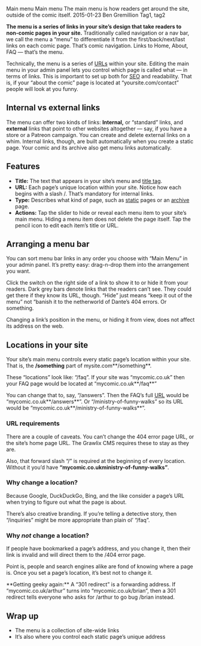 Main menu
Main menu
The main menu is how readers get around the site, outside of the comic itself.
2015-01-23
Ben Gremillion
Tag1, tag2

**The menu is a series of links in your site’s design that take readers to non-comic pages in your site.** Traditionally called navigation or a nav bar, we call the menu a “menu” to differentiate it from the first/back/next/last links on each comic page. That’s comic navigation. Links to Home, About, FAQ — that’s the menu.

Technically, the menu is a series of [URLs](./url) within your site. Editing the main menu in your admin panel lets you control which page is called what — in terms of links. This is important to set up both for [SEO](./seo) and readability. That is, if your “about the comic” page is located at “yoursite.com/contact” people will look at you funny.

## Internal vs external links

The menu can offer two kinds of links: **Internal,** or “standard” links, and **external** links that point to other websites altogether — say, if you have a store or a Patreon campaign. You can create and delete external links on a whim. Internal links, though, are built automatically when you create a static page. Your comic and its archive also get menu links automatically.

## Features

- **Title:** The text that appears in your site’s menu and [title tag](./seo).
- **URL:** Each page’s unique location within your site. Notice how each begins with a slash /. That’s mandatory for internal links.
- **Type:** Describes what kind of page, such as [static](./static-pages) pages or an [archive](./archives) page.
- **Actions:** Tap the slider to hide or reveal each menu item to your site’s main menu. Hiding a menu item does not delete the page itself. Tap the pencil icon to edit each item’s title or URL.

## Arranging a menu bar

You can sort menu bar links in any order you choose with “Main Menu” in your admin panel. It’s pretty easy: drag-n-drop them into the arrangement you want. 

Click the switch on the right side of a link to show it to or hide it from your readers. Dark grey bars denote links that the readers can’t see. They could get there if they know its URL, though. “Hide” just means “keep it out of the menu” not “banish it to the netherworld of Dante’s 404 errors. Or something.

Changing a link’s position in the menu, or hiding it from view, does not affect its address on the web.

## Locations in your site

Your site’s main menu controls every static page’s location within your site. That is, the **/something** part of mysite.com**/something**.

These “locations” look like: “/faq”. If your site was “mycomic.co.uk” then your FAQ page would be located at “mycomic.co.uk**/faq**”

You can change that to, say, “/answers”. Then the FAQ’s full [URL](./url) would be “mycomic.co.uk**/answers**”. Or “/ministry-of-funny-walks” so its URL would be “mycomic.co.uk**/ministry-of-funny-walks**”.

### URL requirements

There are a couple of caveats. You can’t change the 404 error page URL, or the site’s home page URL. The Grawlix CMS requires these to stay as they are.

Also, that forward slash “/” is required at the beginning of every location. Without it you’d have **“mycomic.co.ukministry-of-funny-walks”**.

### Why change a location?

Because Google, DuckDuckGo, Bing, and the like consider a page’s URL when trying to figure out what the page is about.

There’s also creative branding. If you’re telling a detective story, then “/inquiries” might be more appropriate than plain ol’ “/faq”.

### Why *not* change a location?

If people have bookmarked a page’s address, and you change it, then their link is invalid and will direct them to the /404 error page.

Point is, people and search engines alike are fond of knowing where a page is. Once you set a page’s location, it’s best not to change it.

<aside><p>**Getting geeky again:** A “301 redirect” is a forwarding address. If “mycomic.co.uk/arthur” turns into “mycomic.co.uk/brian”, then a 301 redirect tells everyone who asks for /arthur to go bug /brian instead.</p></aside>

## Wrap up

- The menu is a collection of site-wide links
- It’s also where you control each static page’s unique address
